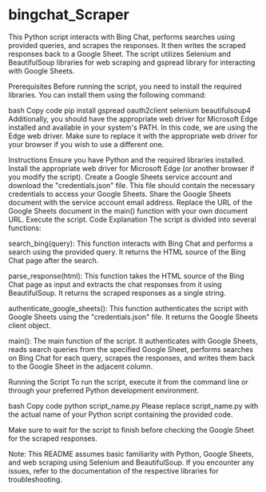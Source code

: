 # bingchat_Scraper
This Python script interacts with Bing Chat, performs searches using provided queries, and scrapes the responses. It then writes the scraped responses back to a Google Sheet. The script utilizes Selenium and BeautifulSoup libraries for web scraping and gspread library for interacting with Google Sheets.

Prerequisites
Before running the script, you need to install the required libraries. You can install them using the following command:

bash
Copy code
pip install gspread oauth2client selenium beautifulsoup4
Additionally, you should have the appropriate web driver for Microsoft Edge installed and available in your system's PATH. In this code, we are using the Edge web driver. Make sure to replace it with the appropriate web driver for your browser if you wish to use a different one.

Instructions
Ensure you have Python and the required libraries installed.
Install the appropriate web driver for Microsoft Edge (or another browser if you modify the script).
Create a Google Sheets service account and download the "credentials.json" file. This file should contain the necessary credentials to access your Google Sheets.
Share the Google Sheets document with the service account email address.
Replace the URL of the Google Sheets document in the main() function with your own document URL.
Execute the script.
Code Explanation
The script is divided into several functions:

search_bing(query): This function interacts with Bing Chat and performs a search using the provided query. It returns the HTML source of the Bing Chat page after the search.

parse_response(html): This function takes the HTML source of the Bing Chat page as input and extracts the chat responses from it using BeautifulSoup. It returns the scraped responses as a single string.

authenticate_google_sheets(): This function authenticates the script with Google Sheets using the "credentials.json" file. It returns the Google Sheets client object.

main(): The main function of the script. It authenticates with Google Sheets, reads search queries from the specified Google Sheet, performs searches on Bing Chat for each query, scrapes the responses, and writes them back to the Google Sheet in the adjacent column.

Running the Script
To run the script, execute it from the command line or through your preferred Python development environment.

bash
Copy code
python script_name.py
Please replace script_name.py with the actual name of your Python script containing the provided code.

Make sure to wait for the script to finish before checking the Google Sheet for the scraped responses.

Note: This README assumes basic familiarity with Python, Google Sheets, and web scraping using Selenium and BeautifulSoup. If you encounter any issues, refer to the documentation of the respective libraries for troubleshooting.
